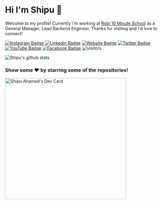 # Hi I'm Shipu 👋
Welcome to my profile! Currently i'm working at [Robi 10 Minute School](https://10minuteschool.com) as a General Manager, Lead Backend Engineer. Thanks for visiting and I'd love to connect!
<!--Website -->
[![Instagram Badge](https://img.shields.io/badge/-Instagram-e4405f?style=flat-square&logo=Instagram&logoColor=white)](https://instagram.com/shipu_ahamed)
[![Linkedin Badge](https://img.shields.io/badge/-LinkedIn-0e76a8?style=flat-square&logo=Linkedin&logoColor=white)](https://linkedin.com/in/toshipu)
[![Website Badge](https://img.shields.io/badge/Website-3b5998?style=flat-square&logo=google-chrome&logoColor=white)](https://shipuahamed.com)
[![Twitter Badge](https://img.shields.io/badge/-Twitter-00acee?style=flat-square&logo=Twitter&logoColor=white)](https://twitter.com/shipu_ahamed)
[![YouTube Badge](https://img.shields.io/badge/-YouTube-e4405f?style=flat-square&logo=Youtube&logoColor=white)](https://youtube.com/shipu630/)
[![Facebook Badge](https://img.shields.io/badge/-Facebook-0088cc?style=flat-square&logo=Facebook&logoColor=white)](https://facebook.com/to.shipu)
![visitors](https://visitor-badge.laobi.icu/badge?page_id=shipu.shipu)

![Shipu's github stats](https://github-readme-stats.vercel.app/api?username=shipu&show_icons=true)


### Show some ❤️ by starring some of the repositories!

<a href="https://app.daily.dev/shipu"><img src="https://api.daily.dev/devcards/57886d245cac481ea8b90837a621ad16.png?r=n5j" width="400" alt="Shipu Ahamed's Dev Card"/></a>
